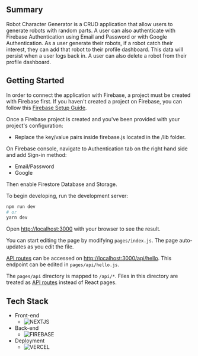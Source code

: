 ## Summary
Robot Character Generator is a CRUD application that allow users to generate robots with random parts. A user can also authenticate with Firebase Authentication using Email and Password or with Google Authentication. As a user generate their robots, if a robot catch their interest, they can add that robot to their profile dashboard. This data will persist when a user logs back in. A user can also delete a robot from their profile dashboard.

## Getting Started

In order to connect the application with Firebase, a project must be created with Firebase first.
If you haven't created a project on Firebase, you can follow this [Firebase Setup Guide](https://firebase.google.com/docs/web/setup).

Once a Firebase project is created and you've been provided with your project's configuration:
- Replace the key/value pairs inside firebase.js located in the /lib folder.

On Firebase console, navigate to Authentication tab on the right hand side and add Sign-in method:
- Email/Password
- Google

Then enable Firestore Database and Storage.

To begin developing, run the development server:

```bash
npm run dev
# or
yarn dev
```

Open [http://localhost:3000](http://localhost:3000) with your browser to see the result.

You can start editing the page by modifying `pages/index.js`. The page auto-updates as you edit the file.

[API routes](https://nextjs.org/docs/api-routes/introduction) can be accessed on [http://localhost:3000/api/hello](http://localhost:3000/api/hello). This endpoint can be edited in `pages/api/hello.js`.

The `pages/api` directory is mapped to `/api/*`. Files in this directory are treated as [API routes](https://nextjs.org/docs/api-routes/introduction) instead of React pages.

## Tech Stack
- Front-end
  - ![NEXTJS](https://img.shields.io/badge/next.js-000000?style=for-the-badge&logo=nextdotjs&logoColor=white)
- Back-end
  - ![FIREBASE](https://img.shields.io/badge/firebase-ffca28?style=for-the-badge&logo=firebase&logoColor=black)
- Deployment
  - ![VERCEL](https://img.shields.io/badge/Vercel-000000?style=for-the-badge&logo=vercel&logoColor=white)
